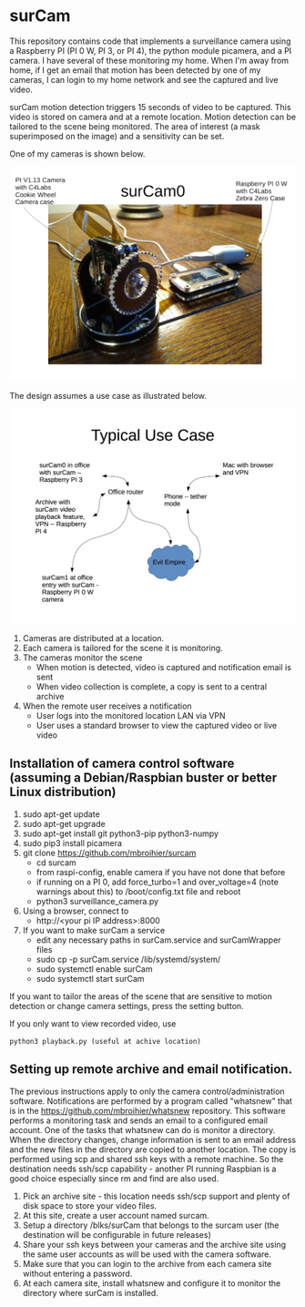 # surCam

This repository contains code that implements a surveillance camera using a Raspberry PI (PI 0 W, PI 3, or PI 4), the python module picamera, and a PI camera.  I have several of these monitoring my home.  When I'm away from home, if I get an email that motion has been detected by one of my cameras, I can login to my home network and see the captured and live video.

surCam motion detection triggers 15 seconds of video to be captured.  This video is stored on camera and at a remote location.  Motion detection can be tailored to the scene being monitored.  The area of interest (a mask superimposed on the image) and a sensitivity can be set. 

One of my cameras is shown below.

![](surCam0.png)

The design assumes a use case as illustrated below.

![](usecase.jpg)

  1) Cameras are distributed at a location.
  2) Each camera is tailored for the scene it is monitoring.
  3) The cameras monitor the scene
     - When motion is detected, video is captured and notification email is sent
     - When video collection is complete, a copy is sent to a central archive
  4) When the remote user receives a notification
     - User logs into the monitored location LAN via VPN
     - User uses a standard browser to view the captured video or live video

## Installation of camera control software (assuming a Debian/Raspbian buster or better Linux distribution)

  1)  sudo apt-get update
  2)  sudo apt-get upgrade
  3)  sudo apt-get install git python3-pip python3-numpy
  4)  sudo pip3 install picamera
  5)  git clone https://github.com/mbroihier/surcam
      - cd surcam
      - from raspi-config, enable camera if you have not done that before
      - if running on a PI 0, add force_turbo=1 and over_voltage=4 (note warnings about this) to /boot/config.txt file and reboot
      - python3 surveillance_camera.py
  6)  Using a browser, connect to
      - http://\<your pi IP address\>:8000
  7)  If you want to make surCam a service
      - edit any necessary paths in surCam.service and surCamWrapper files
      - sudo cp -p surCam.service /lib/systemd/system/
      - sudo systemctl enable surCam
      - sudo systemctl start surCam

If you want to tailor the areas of the scene that are sensitive to motion detection or change camera settings, press the setting button.

If you only want to view recorded video, use
```
python3 playback.py (useful at achive location)
```

## Setting up remote archive and email notification.

The previous instructions apply to only the camera control/administration software.  Notifications are performed by a program called "whatsnew" that is in the https://github.com/mbroihier/whatsnew repository.  This software performs a monitoring task and sends an email to a configured email account.  One of the tasks that whatsnew can do is monitor a directory.  When the directory changes, change information is sent to an email address and the new files in the directory are copied to another location.  The copy is performed using scp and shared ssh keys with a remote machine.  So the destination needs ssh/scp capability - another PI running Raspbian is a good choice especially since rm and find are also used.

  1) Pick an archive site - this location needs ssh/scp support and plenty of disk space to store your video files.
  2) At this site, create a user account named surcam.
  3) Setup a directory /blks/surCam that belongs to the surcam user (the destination will be configurable in future releases)
  4) Share your ssh keys between your cameras and the archive site using the same user accounts as will be used with the camera software.
  5) Make sure that you can login to the archive from each camera site without entering a password.
  6) At each camera site, install whatsnew and configure it to monitor the directory where surCam is installed.
